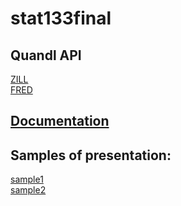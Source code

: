# stat133final
## Quandl API  
[ZILL](https://www.quandl.com/blog/api-for-housing-data)  
[FRED](https://www.quandl.com/data/FRED/documentation/metadata)
## [Documentation](https://www.quandl.com/docs/api?r#installation)
## Samples of presentation:
[sample1](https://docs.google.com/file/d/0B1Q0W6RJqTWHNUh6b1Q4VmVQSUE/edit?pli=1)  
[sample2](https://docs.google.com/file/d/0B1Q0W6RJqTWHUkllX3g0WjQycGs/edit?pli=1)